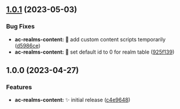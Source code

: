 ## [1.0.1](https://github.com/DarktideLegend/escape-from-dereth/compare/ac-realms-content-v1.0.0...ac-realms-content-v1.0.1) (2023-05-03)


### Bug Fixes

* **ac-realms-content:** 🐛 add custom content scripts temporarily ([d5986ce](https://github.com/DarktideLegend/escape-from-dereth/commit/d5986ceca3d47fdef12dbbc2d7b7a87868fe32af))
* **ac-realms-content:** 🐛 set default id to 0 for realm table ([925f139](https://github.com/DarktideLegend/escape-from-dereth/commit/925f1399f6e5c169c2ac2b600999183f7f5388c8))

## 1.0.0 (2023-04-27)


### Features

* **ac-realms-content:** ✨ initial release ([c4e9648](https://github.com/DarktideLegend/escape-from-dereth/commit/c4e9648acafa8e517d3b6de996db33d68a680219))

